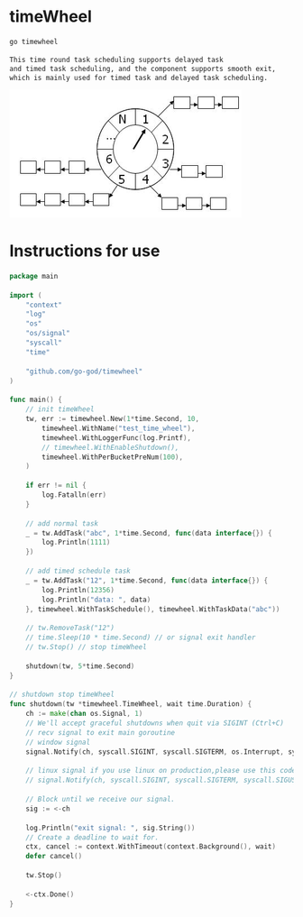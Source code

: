 # timeWheel

    go timewheel

    This time round task scheduling supports delayed task
    and timed task scheduling, and the component supports smooth exit,
    which is mainly used for timed task and delayed task scheduling.

[![timewheel](timewheel.jpg "timewheel")](https://github.com/go-god)

# Instructions for use

```go
package main

import (
	"context"
	"log"
	"os"
	"os/signal"
	"syscall"
	"time"

	"github.com/go-god/timewheel"
)

func main() {
	// init timeWheel
	tw, err := timewheel.New(1*time.Second, 10,
		timewheel.WithName("test_time_wheel"),
		timewheel.WithLoggerFunc(log.Printf),
		// timewheel.WithEnableShutdown(),
		timewheel.WithPerBucketPreNum(100),
	)

	if err != nil {
		log.Fatalln(err)
	}

	// add normal task
	_ = tw.AddTask("abc", 1*time.Second, func(data interface{}) {
		log.Println(1111)
	})

	// add timed schedule task
	_ = tw.AddTask("12", 1*time.Second, func(data interface{}) {
		log.Println(12356)
		log.Println("data: ", data)
	}, timewheel.WithTaskSchedule(), timewheel.WithTaskData("abc"))

	// tw.RemoveTask("12")
	// time.Sleep(10 * time.Second) // or signal exit handler
	// tw.Stop() // stop timeWheel

	shutdown(tw, 5*time.Second)
}

// shutdown stop timeWheel
func shutdown(tw *timewheel.TimeWheel, wait time.Duration) {
	ch := make(chan os.Signal, 1)
	// We'll accept graceful shutdowns when quit via SIGINT (Ctrl+C)
	// recv signal to exit main goroutine
	// window signal
	signal.Notify(ch, syscall.SIGINT, syscall.SIGTERM, os.Interrupt, syscall.SIGHUP)

	// linux signal if you use linux on production,please use this code.
	// signal.Notify(ch, syscall.SIGINT, syscall.SIGTERM, syscall.SIGUSR2, os.Interrupt, syscall.SIGHUP)

	// Block until we receive our signal.
	sig := <-ch

	log.Println("exit signal: ", sig.String())
	// Create a deadline to wait for.
	ctx, cancel := context.WithTimeout(context.Background(), wait)
	defer cancel()

	tw.Stop()
	
	<-ctx.Done()
}
```
